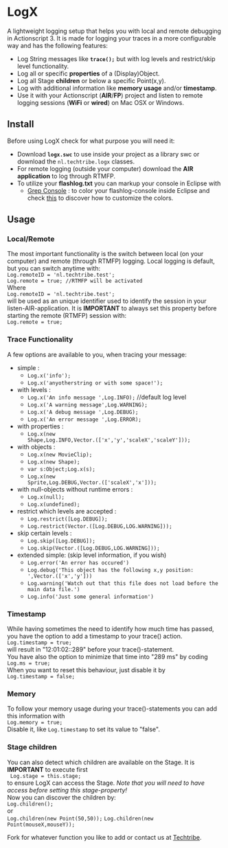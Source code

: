 LogX
====
A lightweight logging setup that helps you with local and remote debugging in Actionscript 3.
It is made for logging your traces in a more configurable way and has the following features:

* Log String messages like **<code>trace();</code>** but with log levels and restrict/skip level functionality.
* Log all or specific **properties** of a (Display)Object.
* Log all Stage **children** or below a specific Point(x,y).
* Log with additional information like **memory usage** and/or **timestamp**.
* Use it with your Actionscript (**AIR**/**FP**) project and listen to remote logging sessions (**WiFi** or **wired**) on Mac OSX or Windows.

Install
-------
Before using LogX check for what purpose you will need it:

* Download **<code>logx.swc</code>** to use inside your project as a library swc or download the <code>nl.techtribe.logx</code> classes.
* For remote logging (outside your computer) download the **AIR application** to log through RTMFP.
* To utilize your **flashlog.txt** you can markup your console in Eclipse with
  * [Grep Console](http://eclipse.musgit.com "Grep Console") : to color your flashlog-console inside Eclipse and check [this](http://marian.musgit.com/grepconsole/index.html "Userguide") to discover how to customize the colors.

Usage
-----

### Local/Remote
The most important functionality is the switch between local (on your computer) and remote (through RTMFP) logging. Local logging is default, but you can switch anytime with:  
<code>Log.remoteID = 'nl.techtribe.test';</code>  
<code>Log.remote = true; //RTMFP will be activated</code>  
Where  
<code>Log.remoteID = 'nl.techtribe.test';</code>  
will be used as an unique identifier used to identify the session in your listen-AIR-application. It is **IMPORTANT** to always set this property before starting the remote (RTMFP) session with:  
<code>Log.remote = true;</code>  

### Trace Functionality
A few options are available to you, when tracing your message:

* simple : 
  * <code>Log.x('info');</code>
  * <code>Log.x('anyotherstring or with some space!');</code>
* with levels :
  * <code>Log.x('An info message  ',Log.INFO);</code> //default log level
  * <code>Log.x('A warning message',Log.WARNING);</code>
  * <code>Log.x('A debug message  ',Log.DEBUG);</code>
  * <code>Log.x('An error message ',Log.ERROR);</code>
* with properties :
  * <code>Log.x(new Shape,Log.INFO,Vector.<String>(['x','y','scaleX','scaleY']));</code>
* with objects :
  * <code>Log.x(new MovieClip);</code>
  * <code>Log.x(new Shape);</code>
  * <code>var s:Object;Log.x(s);</code>
  * <code>Log.x(new Sprite,Log.DEBUG,Vector.<String>(['scaleX','x']));</code>
* with null-objects without runtime errors : 
  * <code>Log.x(null);</code>
  * <code>Log.x(undefined);</code>
* restrict which levels are accepted :
  * <code>Log.restrict([Log.DEBUG]);</code>
  * <code>Log.restrict(Vector.<int>([Log.DEBUG,LOG.WARNING]));</code>
* skip certain levels :
  * <code>Log.skip([Log.DEBUG]);</code>
  * <code>Log.skip(Vector.<int>([Log.DEBUG,LOG.WARNING]));</code>
* extended simple: (skip level information, if you wish)
  * <code>Log.error('An error has occured')</code>
  * <code>Log.debug('This object has the following x,y position: ',Vector.<String>(['x','y']))</code>
  * <code>Log.warning('Watch out that this file does not load before the main data file.')</code>
  * <code>Log.info('Just some general information')</code>

### Timestamp
While having sometimes the need to identify how much time has passed, you have the option to add a timestamp to your trace() action.  
<code>Log.timestamp = true;</code>  
will result in "12:01:02::289" before your trace()-statement.  
You have also the option to minimize that time into "289 ms" by coding  
<code>Log.ms = true;</code>  
When you want to reset this behaviour, just disable it by  
<code>Log.timestamp = false;</code>

### Memory
To follow your memory usage during your trace()-statements you can add this information with  
<code>Log.memory = true;</code>  
Disable it, like <code>Log.timestamp</code> to set its value to "false".

### Stage children
You can also detect which children are available on the Stage. It is **IMPORTANT** to execute first  
<code>
	Log.stage = this.stage;
</code>  
to ensure LogX can access the Stage. *Note that you will need to have access before setting this stage-property!*  
Now you can discover the children by:  
<code>Log.children();</code>  
or  
<code>Log.children(new Point(50,50));</code>
<code>Log.children(new Point(mouseX,mouseY));</code>

Fork for whatever function you like to add or contact us at [Techtribe](mailto:opensource@techtribe.nl?subject=LogX "Techtribe").